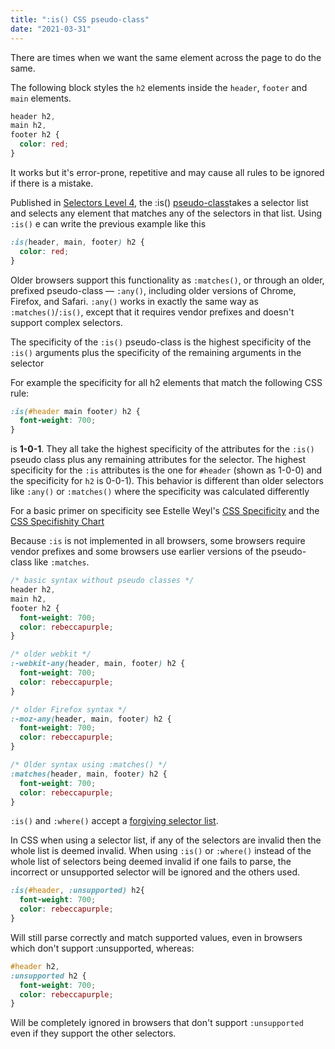 ```yaml
---
title: ":is() CSS pseudo-class"
date: "2021-03-31"
---
```


There are times when we want the same element across the page to do the same.

The following block styles the `h2` elements inside the `header`, `footer` and `main` elements.

```css
header h2,
main h2,
footer h2 {
  color: red;
}
```

It works but it's error-prone, repetitive and may cause all rules to be ignored if there is a mistake.

Published in [Selectors Level 4](https://drafts.csswg.org/selectors-4/#matches-pseudo), the :is() [pseudo-class](https://developer.mozilla.org/en-US/docs/Web/CSS/Pseudo-classes)takes a selector list and selects any element that matches any of the selectors in that list. Using `:is()` e can write the previous example like this

```css
:is(header, main, footer) h2 {
  color: red;
}
```

Older browsers support this functionality as `:matches()`, or through an older, prefixed pseudo-class — `:any()`, including older versions of Chrome, Firefox, and Safari. `:any()` works in exactly the same way as `:matches()`/`:is()`, except that it requires vendor prefixes and doesn't support complex selectors.

The specificity of the `:is()` pseudo-class is the highest specificity of the `:is()` arguments plus the specificity of the remaining arguments in the selector

For example the specificity for all h2 elements that match the following CSS rule:

```css
:is(#header main footer) h2 {
  font-weight: 700;
}
```

is **1-0-1**. They all take the highest specificity of the attributes for the `:is()` pseudo class plus any remaining attributes for the selector. The highest specificity for the `:is` attributes is the one for `#header` (shown as 1-0-0) and the specificity for `h2` is 0-0-1). This behavior is different than older selectors like `:any()` or `:matches()` where the specificity was calculated differently

For a basic primer on specificity see Estelle Weyl's [CSS Specificity](http://www.standardista.com/css3/css-specificity/) and the [CSS Specifishity Chart](http://www.standardista.com/wp-content/uploads/2012/01/specificity3.pdf)

Because `:is` is not implemented in all browsers, some browsers require vendor prefixes and some browsers use earlier versions of the pseudo-class like `:matches`.

```css
/* basic syntax without pseudo classes */
header h2,
main h2,
footer h2 {
  font-weight: 700;
  color: rebeccapurple;
}

/* older webkit */
:-webkit-any(header, main, footer) h2 {
  font-weight: 700;
  color: rebeccapurple;
}

/* older Firefox syntax */
:-moz-any(header, main, footer) h2 {
  font-weight: 700;
  color: rebeccapurple;
}

/* Older syntax using :matches() */
:matches(header, main, footer) h2 {
  font-weight: 700;
  color: rebeccapurple;
}
```

`:is()` and `:where()` accept a [forgiving selector list](https://drafts.csswg.org/selectors-4/#typedef-forgiving-selector-list).

In CSS when using a selector list, if any of the selectors are invalid then the whole list is deemed invalid. When using `:is()` or `:where()` instead of the whole list of selectors being deemed invalid if one fails to parse, the incorrect or unsupported selector will be ignored and the others used.

```css
:is(#header, :unsupported) h2{
  font-weight: 700;
  color: rebeccapurple;
}
```

Will still parse correctly and match supported values, even in browsers which don't support :unsupported, whereas:

```css
#header h2, 
:unsupported h2 {
  font-weight: 700;
  color: rebeccapurple;
}
```

Will be completely ignored in browsers that don't support `:unsupported` even if they support the other selectors.
